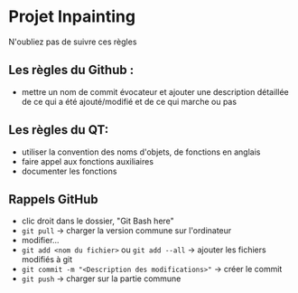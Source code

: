 # Projet Inpainting
N'oubliez pas de suivre ces règles

## Les règles du Github :
- mettre un nom de commit évocateur et ajouter une description détaillée de ce qui a été ajouté/modifié et de ce qui marche ou pas


## Les règles du QT: 
- utiliser la convention des noms d'objets, de fonctions en anglais
- faire appel aux fonctions auxiliaires 
- documenter les fonctions

## Rappels GitHub
- clic droit dans le dossier, "Git Bash here"
- ```git pull``` -> charger la version commune sur l'ordinateur
- modifier...
- ```git add <nom du fichier>``` ou ```git add --all``` -> ajouter les fichiers modifiés à git
- ```git commit -m "<Description des modifications>"``` -> créer le commit
- ```git push``` -> charger sur la partie commune
